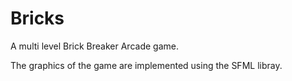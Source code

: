 # Bricks
A multi level Brick Breaker Arcade game.

The graphics of the game are implemented using the SFML libray.
